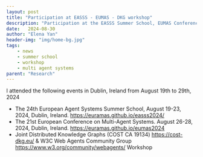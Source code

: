 ```yaml
---
layout: post
title: "Participation at EASSS - EUMAS - DKG workshop"
description: "Participation at the EASSS Summer School, EUMAS Conference and DKG workshop on Autonomous Web Agents as Knowledge Graphs prosumers in Dublin, Ireland"
date:   2024-08-30
author: "Elena Yan"
header-img: "img/home-bg.jpg"
tags: 
    - news
    - summer school
    - workshop
    - multi agent systems
parent: "Research"
---
```


I attended the following events in Dublin, Ireland from August 19th to 29th, 2024
- The 24th European Agent Systems Summer School, August 19-23, 2024, Dublin, Ireland. https://euramas.github.io/easss2024/
- The 21st European Conference on Multi-Agent Systems. August 26-28, 2024, Dublin, Ireland. https://euramas.github.io/eumas2024
- Joint Distributed Knowledge Graphs (COST CA 19134) https://cost-dkg.eu/ & W3C Web Agents Community Group https://www.w3.org/community/webagents/ Workshop